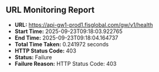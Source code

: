 ## URL Monitoring Report

- **URL:** https://api-gw1-prod1.fisglobal.com/gw/v1/health
- **Start Time:** 2025-09-23T09:18:03.922765
- **End Time:** 2025-09-23T09:18:04.164737
- **Total Time Taken:** 0.241972 seconds
- **HTTP Status Code:** 403
- **Status:** Failure
- **Failure Reason:** HTTP Status Code: 403
